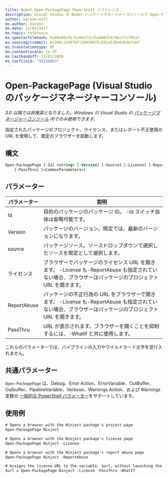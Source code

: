 ```yaml
---
title: NuGet Open-PackagePage PowerShell リファレンス
description: Visual Studio の NuGet パッケージマネージャーコンソールで Open-PackagePage PowerShell コマンドのリファレンスです。
author: karann-msft
ms.author: karann
ms.date: 12/07/2017
ms.topic: reference
ms.openlocfilehash: ba90e09c017ec66d73c35a60025474bc77cf65a7
ms.sourcegitcommit: b138bc1d49fbf13b63d975c581a53be4283b7ebf
ms.translationtype: MT
ms.contentlocale: ja-JP
ms.lasthandoff: 11/03/2020
ms.locfileid: "93238063"
---
```

# <a name="open-packagepage-package-manager-console-in-visual-studio"></a>Open-PackagePage (Visual Studio のパッケージマネージャーコンソール)

*3.0 以降では非推奨となりました。Windows の Visual Studio の [パッケージマネージャーコンソール](../../consume-packages/install-use-packages-powershell.md) 内でのみ使用できます。*

指定されたパッケージのプロジェクト、ライセンス、またはレポート不正使用の URL を使用して、既定のブラウザーを起動します。

## <a name="syntax"></a>構文

```ps
Open-PackagePage [-Id] <string> [-Version] [-Source] [-License] [-ReportAbuse]
    [-PassThru] [<CommonParameters>]
```

## <a name="parameters"></a>パラメーター

| パラメーター | 説明 |
| --- | --- |
| Id | 目的のパッケージのパッケージ ID。 -Id スイッチ自体は省略可能です。 |
| Version | パッケージのバージョン。既定では、最新のバージョンになります。 |
| source | パッケージソース。ソースドロップダウンで選択したソースを既定として選択します。 |
| ライセンス | ブラウザーでパッケージのライセンス URL を開きます。 -License も-ReportAbuse も指定されていない場合、ブラウザーはパッケージのプロジェクト URL を開きます。 |
| ReportAbuse | パッケージの不正行為の URL をブラウザーで開きます。 -License も-ReportAbuse も指定されていない場合、ブラウザーはパッケージのプロジェクト URL を開きます。 |
| PassThru | URL が表示されます。ブラウザーを開くことを抑制するには、-WhatIf と共に使用します。 |

これらのパラメーターでは、パイプラインの入力やワイルドカード文字を受け入れません。

## <a name="common-parameters"></a>共通パラメーター

`Open-PackagePage` は、Debug、Error Action、ErrorVariable、OutBuffer、Outbuffer、PipelineVariable、Verbose、Warnings Action、および Warnings 変数の [一般的な PowerShell パラメーター](/powershell/module/microsoft.powershell.core/about/about_commonparameters)をサポートしています。

## <a name="examples"></a>使用例

```ps
# Opens a browser with the Ninject package's project page
Open-PackagePage Ninject

# Opens a browser with the Ninject package's license page
Open-PackagePage Ninject -License

# Opens a browser with the Ninject package's report abuse page  
Open-PackagePage Ninject -ReportAbuse

# Assigns the license URL to the variable, $url, without launching the browser
$url = Open-PackagePage Ninject -License -PassThru -WhatIf
```